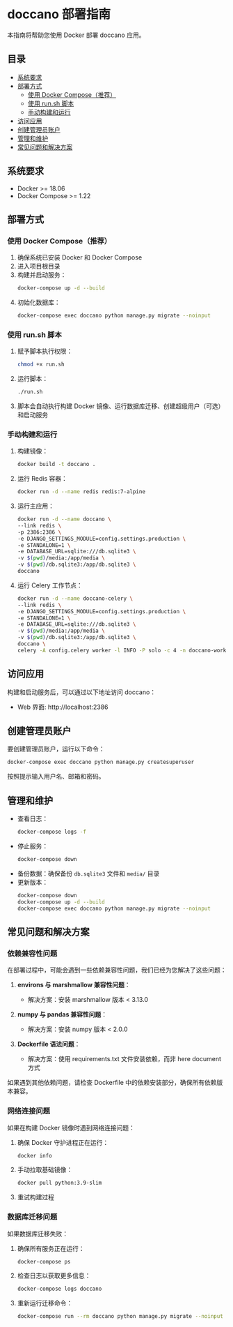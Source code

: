 # doccano 部署指南

本指南将帮助您使用 Docker 部署 doccano 应用。

## 目录

- [系统要求](#系统要求)
- [部署方式](#部署方式)
  - [使用 Docker Compose（推荐）](#使用-docker-compose推荐)
  - [使用 run.sh 脚本](#使用-runsh-脚本)
  - [手动构建和运行](#手动构建和运行)
- [访问应用](#访问应用)
- [创建管理员账户](#创建管理员账户)
- [管理和维护](#管理和维护)
- [常见问题和解决方案](#常见问题和解决方案)

## 系统要求

- Docker >= 18.06
- Docker Compose >= 1.22

## 部署方式

### 使用 Docker Compose（推荐）

1. 确保系统已安装 Docker 和 Docker Compose
2. 进入项目根目录
3. 构建并启动服务：
   ```bash
   docker-compose up -d --build
   ```
4. 初始化数据库：
   ```bash
   docker-compose exec doccano python manage.py migrate --noinput
   ```

### 使用 run.sh 脚本

1. 赋予脚本执行权限：
   ```bash
   chmod +x run.sh
   ```
2. 运行脚本：
   ```bash
   ./run.sh
   ```
3. 脚本会自动执行构建 Docker 镜像、运行数据库迁移、创建超级用户（可选）和启动服务

### 手动构建和运行

1. 构建镜像：
   ```bash
   docker build -t doccano .
   ```
2. 运行 Redis 容器：
   ```bash
   docker run -d --name redis redis:7-alpine
   ```
3. 运行主应用：
   ```bash
   docker run -d --name doccano \
   --link redis \
   -p 2386:2386 \
   -e DJANGO_SETTINGS_MODULE=config.settings.production \
   -e STANDALONE=1 \
   -e DATABASE_URL=sqlite:///db.sqlite3 \
   -v $(pwd)/media:/app/media \
   -v $(pwd)/db.sqlite3:/app/db.sqlite3 \
   doccano
   ```
4. 运行 Celery 工作节点：
   ```bash
   docker run -d --name doccano-celery \
   --link redis \
   -e DJANGO_SETTINGS_MODULE=config.settings.production \
   -e STANDALONE=1 \
   -e DATABASE_URL=sqlite:///db.sqlite3 \
   -v $(pwd)/media:/app/media \
   -v $(pwd)/db.sqlite3:/app/db.sqlite3 \
   doccano \
   celery -A config.celery worker -l INFO -P solo -c 4 -n doccano-worker@%h -E
   ```

## 访问应用

构建和启动服务后，可以通过以下地址访问 doccano：

- Web 界面: http://localhost:2386

## 创建管理员账户

要创建管理员账户，运行以下命令：

```bash
docker-compose exec doccano python manage.py createsuperuser
```

按照提示输入用户名、邮箱和密码。

## 管理和维护

- 查看日志：
  ```bash
  docker-compose logs -f
  ```
- 停止服务：
  ```bash
  docker-compose down
  ```
- 备份数据：确保备份 `db.sqlite3` 文件和 `media/` 目录
- 更新版本：
  ```bash
  docker-compose down
  docker-compose up -d --build
  docker-compose exec doccano python manage.py migrate --noinput
  ```

## 常见问题和解决方案

### 依赖兼容性问题

在部署过程中，可能会遇到一些依赖兼容性问题，我们已经为您解决了这些问题：

1. **environs 与 marshmallow 兼容性问题**：
   - 解决方案：安装 marshmallow 版本 < 3.13.0

2. **numpy 与 pandas 兼容性问题**：
   - 解决方案：安装 numpy 版本 < 2.0.0

3. **Dockerfile 语法问题**：
   - 解决方案：使用 requirements.txt 文件安装依赖，而非 here document 方式

如果遇到其他依赖问题，请检查 Dockerfile 中的依赖安装部分，确保所有依赖版本兼容。

### 网络连接问题

如果在构建 Docker 镜像时遇到网络连接问题：

1. 确保 Docker 守护进程正在运行：
   ```bash
   docker info
   ```
2. 手动拉取基础镜像：
   ```bash
   docker pull python:3.9-slim
   ```
3. 重试构建过程

### 数据库迁移问题

如果数据库迁移失败：

1. 确保所有服务正在运行：
   ```bash
   docker-compose ps
   ```
2. 检查日志以获取更多信息：
   ```bash
   docker-compose logs doccano
   ```
3. 重新运行迁移命令：
   ```bash
   docker-compose run --rm doccano python manage.py migrate --noinput
   ```